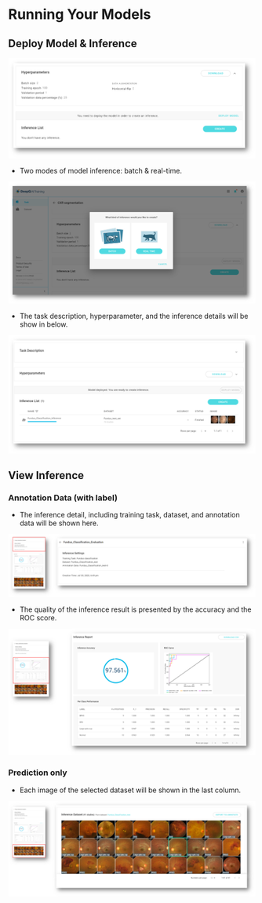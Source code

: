 # Running Your Models

## Deploy Model & Inference

![](../../.gitbook/assets/image%20%2862%29.png)

* Two modes of model inference: batch & real-time.

![](../../.gitbook/assets/image%20%28110%29.png)

* The task description, hyperparameter, and the inference details will be show in below. 

![](../../.gitbook/assets/image%20%2878%29.png)

## View Inference

### Annotation Data \(with label\)

* The inference detail, including  training task, dataset, and annotation data will be shown here. 

![](../../.gitbook/assets/image%20%2895%29.png)

* The quality of the inference result is presented by the accuracy and the ROC score. 

![](../../.gitbook/assets/image%20%28113%29.png)

### Prediction only

* Each image of the selected dataset will be shown in the last column. 

![](../../.gitbook/assets/image%20%28101%29.png)







